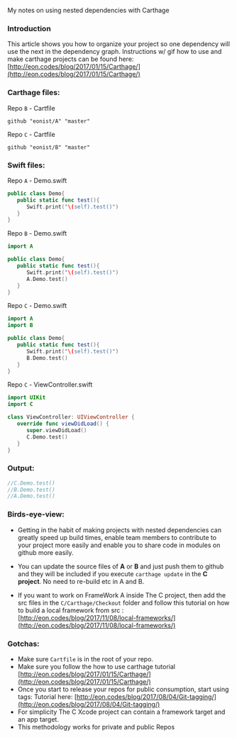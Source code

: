 My notes on using nested dependencies with Carthage<!--more-->

### Introduction
This article shows you how to organize your project so one dependency will use the next in the dependency graph. Instructions w/ gif  how to use and make carthage projects can be found here:  [http://eon.codes/blog/2017/01/15/Carthage/](http://eon.codes/blog/2017/01/15/Carthage/)


### Carthage files:
Repo `B` - Cartfile
```
github "eonist/A" "master"
```
Repo `C` - Cartfile
```
github "eonist/B" "master"
```

### Swift files:
Repo `A` - Demo.swift
```swift
public class Demo{
   public static func test(){
      Swift.print("\(self).test()")
   }
}
```

Repo `B` - Demo.swift
```swift
import A

public class Demo{
   public static func test(){
      Swift.print("\(self).test()")
      A.Demo.test()
   }
}
```

Repo `C` - Demo.swift
```swift
import A
import B

public class Demo{
   public static func test(){
      Swift.print("\(self).test()")
      B.Demo.test()
   }
}
```

Repo `C` - ViewController.swift
```swift
import UIKit
import C

class ViewController: UIViewController {
   override func viewDidLoad() {
      super.viewDidLoad()
      C.Demo.test()
   }
}
```

### Output:
```swift
//C.Demo.test()
//B.Demo.test()
//A.Demo.test()

```

### Birds-eye-view:
- Getting in the habit of making projects with nested dependencies can greatly speed up build times, enable team members to contribute to your project more easily and enable you to share code in modules on github more easily.

- You can update the source files of **A** or **B** and just push them to github and they will be included if you execute `carthage update` in the **C project**. No need to re-build etc in A and B.

- If you want to work on FrameWork A inside The C project, then add the src files in the `C/Carthage/Checkout`  folder and follow this tutorial on how to build a local framework from src : [http://eon.codes/blog/2017/11/08/local-frameworks/](http://eon.codes/blog/2017/11/08/local-frameworks/)


### Gotchas:
- Make sure `Cartfile` is in the root of your repo.
- Make sure you follow the how to use carthage tutorial [http://eon.codes/blog/2017/01/15/Carthage/](http://eon.codes/blog/2017/01/15/Carthage/)
- Once you start to release your repos for public consumption, start using tags: Tutorial here: [http://eon.codes/blog/2017/08/04/Git-tagging/](http://eon.codes/blog/2017/08/04/Git-tagging/)
- For simplicity The C Xcode project can contain a framework target and an app target.
- This methodology works for private and public Repos
